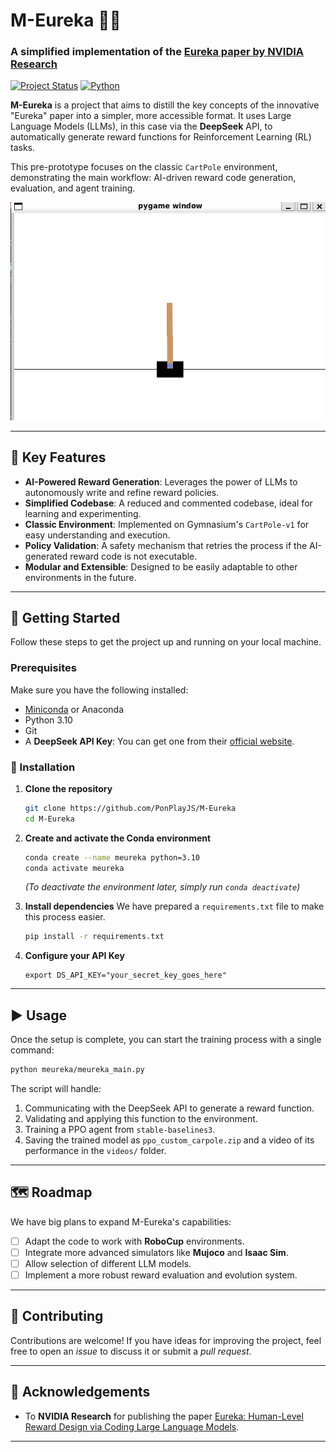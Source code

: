 # M-Eureka 🤖✨

### A simplified implementation of the [Eureka paper by NVIDIA Research](https://eureka-research.github.io/)

[![Project Status](https://img.shields.io/badge/status-pre--prototype-yellow)](https://github.com/PonPlayJS/M-Eureka)
[![Python](https://img.shields.io/badge/Python-3.10-blue.svg)](https://www.python.org/)

**M-Eureka** is a project that aims to distill the key concepts of the innovative "Eureka" paper into a simpler, more accessible format. It uses Large Language Models (LLMs), in this case via the **DeepSeek** API, to automatically generate reward functions for Reinforcement Learning (RL) tasks.

This pre-prototype focuses on the classic `CartPole` environment, demonstrating the main workflow: AI-driven reward code generation, evaluation, and agent training.

![Trained Agent Demonstration](https://github.com/PonPlayJS/M-Eureka/raw/main/image.png)

---

## 🎯 Key Features

* **AI-Powered Reward Generation**: Leverages the power of LLMs to autonomously write and refine reward policies.
* **Simplified Codebase**: A reduced and commented codebase, ideal for learning and experimenting.
* **Classic Environment**: Implemented on Gymnasium's `CartPole-v1` for easy understanding and execution.
* **Policy Validation**: A safety mechanism that retries the process if the AI-generated reward code is not executable.
* **Modular and Extensible**: Designed to be easily adaptable to other environments in the future.

---

## 🚀 Getting Started

Follow these steps to get the project up and running on your local machine.

### Prerequisites

Make sure you have the following installed:

* [Miniconda](https://docs.conda.io/en/latest/miniconda.html) or Anaconda
* Python 3.10
* Git
* A **DeepSeek API Key**: You can get one from their [official website](https://platform.deepseek.com/api_keys).

### 🔧 Installation

1.  **Clone the repository**
    ```bash
    git clone https://github.com/PonPlayJS/M-Eureka
    cd M-Eureka
    ```

2.  **Create and activate the Conda environment**
    ```bash
    conda create --name meureka python=3.10
    conda activate meureka
    ```
    *(To deactivate the environment later, simply run `conda deactivate`)*

3.  **Install dependencies**
    We have prepared a `requirements.txt` file to make this process easier.
    ```bash
    pip install -r requirements.txt
    ```
4.  **Configure your API Key**
    ```
    export DS_API_KEY="your_secret_key_goes_here"
    ```

---

## ▶️ Usage

Once the setup is complete, you can start the training process with a single command:

```bash
python meureka/meureka_main.py
```

The script will handle:
1.  Communicating with the DeepSeek API to generate a reward function.
2.  Validating and applying this function to the environment.
3.  Training a PPO agent from `stable-baselines3`.
4.  Saving the trained model as `ppo_custom_carpole.zip` and a video of its performance in the `videos/` folder.

---

## 🗺️ Roadmap

We have big plans to expand M-Eureka's capabilities:

* [ ] Adapt the code to work with **RoboCup** environments.
* [ ] Integrate more advanced simulators like **Mujoco** and **Isaac Sim**.
* [ ] Allow selection of different LLM models.
* [ ] Implement a more robust reward evaluation and evolution system.

---

## 🤝 Contributing

Contributions are welcome! If you have ideas for improving the project, feel free to open an *issue* to discuss it or submit a *pull request*.

---

## 🙏 Acknowledgements

* To **NVIDIA Research** for publishing the paper [Eureka: Human-Level Reward Design via Coding Large Language Models](https://eureka-research.github.io/).

---





